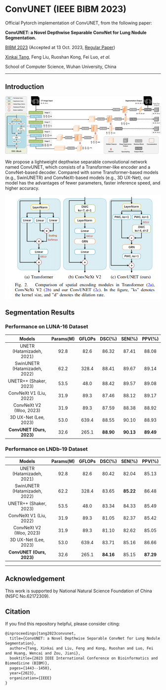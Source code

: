 # ConvUNET (IEEE BIBM 2023)

Official Pytorch implementation of ConvUNET, from the following paper:

**ConvUNET: a Novel Depthwise Separable ConvNet for Lung Nodule Segmentation.**

[BIBM 2023](https://bidma.cpsc.ucalgary.ca/IEEE-BIBM-2023/) (Accepted at 13 Oct. 2023, [Regular Paper](https://ieeexplore.ieee.org/document/10385928))

[Xinkai Tang](https://xinkai-tang.github.io), Feng Liu, Ruoshan Kong, Fei Luo, *et al.*

School of Computer Science, Wuhan University, China

---

## Introduction

![](figures/ConvUNET.png)

We propose a lightweight depthwise separable convolutional network named ConvUNET, which consists of a Transformer-like encoder and a ConvNet-based decoder.
Compared with some Transformer-based models (e.g., SwinUNETR) and ConvNeXt-based models (e.g., 3D UX-Net), our model has the advantages of fewer parameters, faster inference speed, and higher accuracy. 

![](figures/BasicBlocks.png)


## Segmentation Results
### Performance on LUNA-16 Dataset
|            Models             | Params(M) | GFLOPs |  DSC(\%)  |  SEN(\%)  |  PPV(\%)  |
| :---------------------------: | :-------: | :----: | :-------: | :-------: | :-------: |
|   UNETR (Hatamizadeh, 2021)   |   92.8    |  82.6  |   86.32   |   87.41   |   88.08   |
| SwinUNETR (Hatamizadeh, 2022) |   62.2    | 328.4  |   88.41   |   89.67   |   89.14   |
|    UNETR++ (Shaker, 2023)     |   53.5    |  48.0  |   88.42   |   89.57   |   89.08   |
|    ConvNeXt V1 (Liu, 2022)    |   31.9    |  89.3  |   87.46   |   88.12   |   89.17   |
|    ConvNeXt V2 (Woo, 2023)    |   31.9    |  89.3  |   87.59   |   88.38   |   88.92   |
|     3D UX-Net (Lee, 2023)     |   53.0    | 639.4  |   88.55   |   90.10   |   88.93   |
|   **ConvUNET (Ours, 2023)**   |   32.6    | 265.1  | **88.90** | **90.13** | **89.49** |

### Performance on LNDb-19 Dataset
|            Models             | Params(M) | GFLOPs |  DSC(\%)  |  SEN(\%)  |  PPV(\%)  |
| :---------------------------: | :-------: | :----: | :-------: | :-------: | :-------: |
|   UNETR (Hatamizadeh, 2021)   |   92.8    |  82.6  |   80.42   |   82.04   |   85.13   |
| SwinUNETR (Hatamizadeh, 2022) |   62.2    | 328.4  |   83.65   | **85.22** |   86.48   |
|    UNETR++ (Shaker, 2023)     |   53.5    |  48.0  |   83.34   |   84.33   |   85.49   |
|    ConvNeXt V1 (Liu, 2022)    |   31.9    |  89.3  |   81.05   |   82.37   |   85.42   |
|    ConvNeXt V2 (Woo, 2023)    |   31.9    |  89.3  |   81.10   |   82.62   |   85.05   |
|     3D UX-Net (Lee, 2023)     |   53.0    | 639.4  |   83.71   |   85.16   |   86.66   |
|   **ConvUNET (Ours, 2023)**   |   32.6    | 265.1  | **84.16** |   85.15   | **87.29** |

---

## Acknowledgement
This work is supported by National Natural Science Foundation of China (NSFC No.62172309).


## Citation 
If you find this repository helpful, please consider citing:
```
@inproceedings{tang2023convunet,
  title={ConvUNET: a Novel Depthwise Separable ConvNet for Lung Nodule Segmentation},
  author={Tang, Xinkai and Liu, Feng and Kong, Ruoshan and Luo, Fei and Huang, Wencai and Zou, Jiani},
  booktitle={2023 IEEE International Conference on Bioinformatics and Biomedicine (BIBM)},
  pages={1443--1450},
  year={2023},
  organization={IEEE}
}
```

